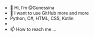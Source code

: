 - 👋 Hi, I’m @Gunessina
- 👀 I want to use GitHub more and more 
- Python, C#, HTML, CSS, Kotlin
- 
- 📫 How to reach me ...

<!---
Gunessina/Gunessina is a ✨ special ✨ repository because its `README.md` (this file) appears on your GitHub profile.
You can click the Preview link to take a look at your changes.
--->

